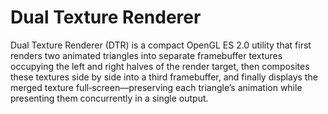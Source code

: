 # Dual Texture Renderer
Dual Texture Renderer (DTR) is a compact OpenGL ES 2.0 utility that first renders two animated triangles into separate framebuffer textures occupying the left and right halves of the render target, then composites these textures side by side into a third framebuffer, and finally displays the merged texture full‑screen—preserving each triangle’s animation while presenting them concurrently in a single output.